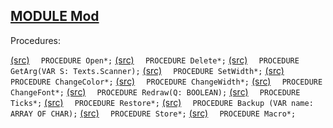 
## [MODULE Mod](https://github.com/io-core/Mod/blob/main/Mod.Mod)

Procedures:

[(src)](https://github.com/io-core/Mod/blob/main/Mod.Mod#L15) `  PROCEDURE Open*;`
[(src)](https://github.com/io-core/Mod/blob/main/Mod.Mod#L36) `  PROCEDURE Delete*;`
[(src)](https://github.com/io-core/Mod/blob/main/Mod.Mod#L45) `  PROCEDURE GetArg(VAR S: Texts.Scanner);`
[(src)](https://github.com/io-core/Mod/blob/main/Mod.Mod#L54) `  PROCEDURE SetWidth*;`
[(src)](https://github.com/io-core/Mod/blob/main/Mod.Mod#L60) `  PROCEDURE ChangeColor*;`
[(src)](https://github.com/io-core/Mod/blob/main/Mod.Mod#L68) `  PROCEDURE ChangeWidth*;`
[(src)](https://github.com/io-core/Mod/blob/main/Mod.Mod#L76) `  PROCEDURE ChangeFont*;`
[(src)](https://github.com/io-core/Mod/blob/main/Mod.Mod#L85) `  PROCEDURE Redraw(Q: BOOLEAN);`
[(src)](https://github.com/io-core/Mod/blob/main/Mod.Mod#L96) `  PROCEDURE Ticks*;`
[(src)](https://github.com/io-core/Mod/blob/main/Mod.Mod#L100) `  PROCEDURE Restore*;`
[(src)](https://github.com/io-core/Mod/blob/main/Mod.Mod#L104) `  PROCEDURE Backup (VAR name: ARRAY OF CHAR);`
[(src)](https://github.com/io-core/Mod/blob/main/Mod.Mod#L115) `  PROCEDURE Store*;`
[(src)](https://github.com/io-core/Mod/blob/main/Mod.Mod#L142) `  PROCEDURE Macro*;`
